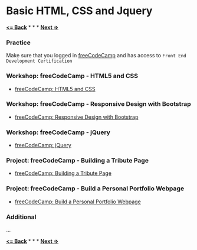# Basic HTML, CSS and Jquery

**[<= Back](../01-dom/dom.md)**		*	*	*	**[Next =>](../03-dom-api-advanced/dom-and-api.md)**

### Practice

Make sure that you logged in [freeCodeCamp](https://www.freecodecamp.com/about) and has access to `Front End Development Certification`

### Workshop: freeCodeCamp - HTML5 and CSS

* [freeCodeCamp: HTML5 and CSS](https://www.freecodecamp.com/challenges/say-hello-to-html-elements)

### Workshop: freeCodeCamp - Responsive Design with Bootstrap

* [freeCodeCamp: Responsive Design with Bootstrap](https://www.freecodecamp.com/challenges/use-responsive-design-with-bootstrap-fluid-containers)

### Workshop: freeCodeCamp - jQuery

* [freeCodeCamp: jQuery](https://www.freecodecamp.com/challenges/learn-how-script-tags-and-document-ready-work)

### Project: freeCodeCamp  - Building a Tribute Page

* [freeCodeCamp: Building a Tribute Page](https://www.freecodecamp.com/challenges/build-a-tribute-page)

### Project: freeCodeCamp  - Build a Personal Portfolio Webpage

* [freeCodeCamp: Build a Personal Portfolio Webpage](https://www.freecodecamp.com/challenges/build-a-personal-portfolio-webpage)

### Additional

...

**[<= Back](../01-dom/dom.md)**		*	*	*	**[Next =>](../03-dom-api-advanced/dom-and-api.md)**
